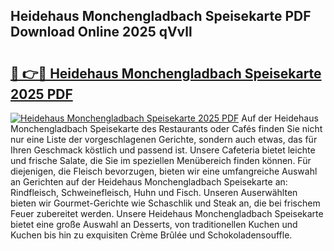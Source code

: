 ## Heidehaus Monchengladbach Speisekarte PDF Download Online 2025 qVvll

# <h2><a href="http://gc7wdv.nevu.top/?p=Heidehaus+Monchengladbach+Speisekarte">🔗 👉🔴 Heidehaus Monchengladbach Speisekarte 2025 PDF</a></h2>

[![Heidehaus Monchengladbach Speisekarte 2025 PDF](https://i.imgur.com/dBaPXMq.png)](http://gc7wdv.nevu.top/?p=Heidehaus+Monchengladbach+Speisekarte)
Auf der Heidehaus Monchengladbach Speisekarte des Restaurants oder Cafés finden Sie nicht nur eine Liste der vorgeschlagenen Gerichte, sondern auch etwas, das für Ihren Geschmack köstlich und passend ist. Unsere Cafeteria bietet leichte und frische Salate, die Sie im speziellen Menübereich finden können. Für diejenigen, die Fleisch bevorzugen, bieten wir eine umfangreiche Auswahl an Gerichten auf der Heidehaus Monchengladbach Speisekarte an: Rindfleisch, Schweinefleisch, Huhn und Fisch. Unseren Auserwählten bieten wir Gourmet-Gerichte wie Schaschlik und Steak an, die bei frischem Feuer zubereitet werden. Unsere Heidehaus Monchengladbach Speisekarte bietet eine große Auswahl an Desserts, von traditionellen Kuchen und Kuchen bis hin zu exquisiten Crème Brûlée und Schokoladensouffle.
